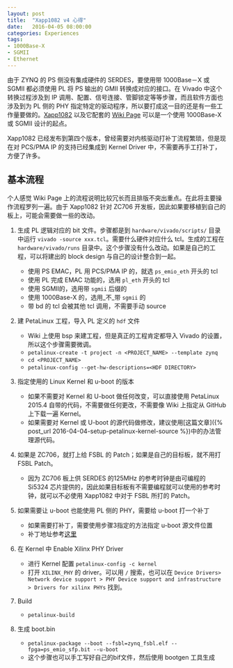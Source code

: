 ```yaml
---
layout: post
title:  "Xapp1082 v4 心得"
date:   2016-04-05 08:00:00
categories: Experiences
tags:
- 1000Base-X
- SGMII
- Ethernet
---
```


由于 ZYNQ 的 PS 侧没有集成硬件的 SERDES，要使用带 1000Base－X 或 SGMII 都必须使用 PL 将 PS 输出的 GMII 转换成对应的接口。在 Vivado 中这个转换过程涉及到 IP 调用、配置、信号连接、管脚锁定等等步骤，而且软件方面也涉及到为 PL 侧的 PHY 指定特定的驱动程序，所以要打成这一目的还是有一些工作量要做的。[Xapp1082](http://www.xilinx.com/support/documentation/application_notes/xapp1082-zynq-eth.pdf) 以及它配套的 [Wiki Page](http://www.wiki.xilinx.com/Zynq+PL+Ethernet) 可以是一个使用 1000Base-X 或 SGMII 设计的起点。

Xapp1082 已经发布到第四个版本，曾经需要对内核驱动打补丁流程繁琐，但是现在对 PCS/PMA IP 的支持已经集成到 Kernel Driver 中，不需要再手工打补丁，方便了许多。

## 基本流程 ##
个人感觉 Wiki Page 上的流程说明比较冗长而且排版不突出重点。在此将主要操作流程罗列一遍。由于 Xapp1082 针对 ZC706 开发板，因此如果要移植到自己的板上，可能会需要做一些的改动。

1. 生成 PL 逻辑对应的 bit 文件。步骤都是到 `hardware/vivado/scripts/` 目录中运行 `vivado -source xxx.tcl`。需要什么硬件对应什么 tcl。生成的工程在 `hardware/vivado/runs` 目录中。这个步骤没有什么改动。如果是自己的工程，可以将建出的 block design 与自己的设计整合到一起。
    - 使用 PS EMAC，PL 用 PCS/PMA IP 的，就选 `ps_emio_eth` 开头的 tcl
    - 使用 PL 完成 EMAC 功能的，选用 `pl_eth` 开头的 tcl
    - 使用 SGMII的，选用带 `sgmii` 后缀的
    - 使用 1000Base-X 的，选用_不_带 `sgmii` 的
    - 带 bd 的 tcl 会被其他 tcl 调用，不需要手动 source

2. 建 PetaLinux 工程，导入 PL 定义的 `hdf` 文件 
    - Wiki 上使用 bsp 来建工程，但是真正的工程肯定都导入 Vivado 的设置，所以这个步骤需要微调。
    - `petalinux-create -t project -n <PROJECT_NAME> --template zynq`
    - `cd <PROJECT_NAME>`
    - `petalinux-config --get-hw-descriptions=<HDF DIRECTORY>`

3. 指定使用的 Linux Kernel 和 u-boot 的版本
    - 如果不需要对 Kernel 和 U-boot 做任何改变，可以直接使用 PetaLinux 2015.4 自带的代码，不需要做任何更改，不需要像 Wiki 上指定从 GitHub 上下载一遍 Kernel。
    - 如果需要对 Kernel 或 U-boot 的源代码做修改，建议使用[这篇文章]({% post_url 2016-04-04-setup-petalinux-kernel-source %})中的办法管理源代码。

4. 如果是 ZC706，就打上给 FSBL 的 Patch；如果是自己的目标板，就不用打 FSBL Patch。
    - 因为 ZC706 板上供 SERDES 的125MHz 的参考时钟是由可编程的 Si5324 芯片提供的，因此如果目标板有不需要编程就可以使用的参考时钟，就可以不必使用 Xapp1082 中对于 FSBL 所打的 Patch。

5. 如果需要让 u-boot 也能使用 PL 侧的 PHY，需要给 u-boot 打一个补丁
    - 如果需要打补丁，需要使用步骤3指定的方法指定 u-boot 源文件位置
    - 补丁地址参考[这里](TODO)

6. 在 Kernel 中 Enable Xilinx PHY Driver
    - 进行 Kernel 配置 `petalinux-config -c kernel`
    - 打开 `XILINX_PHY` 的 driver。可以用 `/` 搜索，也可以在 `Device Drivers> Network device support > PHY Device support and infrastructure > Drivers for xilinx PHYs` 找到。

7. Build
    - `petalinux-build`

8. 生成 boot.bin
    - `petalinux-package --boot --fsbl=zynq_fsbl.elf --fpga=ps_emio_sfp.bit --u-boot`
    - 这个步骤也可以手工写好自己的bif文件，然后使用 bootgen 工具生成
